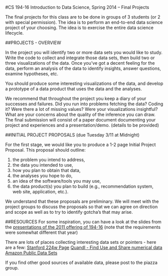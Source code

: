#CS 194-16 Introduction to Data Science, Spring 2014 – Final Projects

The final projects for this class are to be done in groups of 3 students (or 2 with special permission).   The idea is to perform an end-to-end data science project of your choosing.   The idea is to exercise the entire data science lifecycle. 

##PROJECTS - OVERVIEW

In the project you will identify two or more data sets you would like to study.   Write the code to collect and integrate those data sets, then build two or three visualizations of the data. Once you’ve got a decent feeling for the data, perform an analysis of the data to identify insights, answer questions, examine hypotheses, etc.   

You should produce some interesting visualizations of the data, and develop a prototype of a data product that uses the data and the analyses.

We recommend that throughout the project you keep a diary of your successes and failures. Did you run into problems fetching the data? Coding it? Were there a lot of missing values? Were your visualizations insightful? What are your concerns about the quality of the inference you can draw.
The final submission will consist of a paper document documenting your project and experiences and a presentation/demo. (details to be provided)

##INITIAL PROJECT PROPOSALS (due Tuesday 3/11 at Midnight)

For the first stage, we would like you to produce a 1-2 page Initial Project Proposal.   This proposal should outline:

1.	the problem you intend to address,
2.	the data you intended to use,
3.	how you plan to obtain that data,
4.	the analyses you hope to do,
5.	an idea of the software/tools you may use,
6.	the data product(s) you plan to build (e.g., recommendation system, web site, application, etc.).

We understand that these proposals are preliminary.  We will meet with the project groups to discuss the proposals so that we can agree on direction and scope as well as to try to identify gotcha’s that may arise.

##RESOURCES
For some inspiration, you can have a look at the slides from the [presentations of the 2011 offering of 194-16](http://datascienc.es/2011final-project/)  (note that the requirements were somewhat different that year)

There are lots of places collecting interesting data sets or pointers - here are a few: 
[Stanford 224w Page](http://www.stanford.edu/class/cs224w/resources.html)
[Quandl - Find Use and Share numerical data](www.quandl.com)
[Amazon Public Data Sets](http://aws.amazon.com/publicdatasets/)

If you find other good sources of available data, please post to the piazza group.
